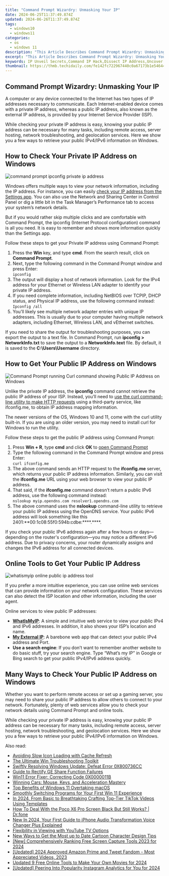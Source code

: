 ```yaml
---
title: "Command Prompt Wizardry: Unmasking Your IP"
date: 2024-06-25T11:37:49.874Z
updated: 2024-06-26T11:37:49.874Z
tags:
  - windows10
  - windows11
categories:
  - os
  - windows 11
description: "This Article Describes Command Prompt Wizardry: Unmasking Your IP"
excerpt: "This Article Describes Command Prompt Wizardry: Unmasking Your IP"
keywords: IP Unveil Secrets,Command IP Hack,Dissect IP Address,Uncover IP Details,Master IP Exposure,Decode IP Info,Reveal IP Mystery
thumbnail: https://thmb.techidaily.com/fe142fc722967440c0a67173b1e546447bf0e801339eadf58291eb4451fb4b01.jpg
---
```


## Command Prompt Wizardry: Unmasking Your IP

 A computer or any device connected to the Internet has two types of IP addresses necessary to communicate. Each Internet-enabled device comes with a private IP address, whereas a public IP address, also known as the external IP address, is provided by your Internet Service Provider (ISP).

 While checking your private IP address is easy, knowing your public IP address can be necessary for many tasks, including remote access, server hosting, network troubleshooting, and geolocation services. Here we show you a few ways to retrieve your public IPv4/IPv6 information on Windows.

## How to Check Your Private IP Address on Windows

![command prompt ipconfig private ip address](https://static1.makeuseofimages.com/wordpress/wp-content/uploads/2023/08/command-prompt-ipconfig-private-ip-address.jpg)

 Windows offers multiple ways to view your network information, including the IP address. For instance, you can easily [check your IP address from the Settings app](https://www.makeuseof.com/tag/find-ip-address-windows-10/). You can also use the Network and Sharing Center in Control Panel or dig a little bit in the Task Manager’s Performance tab to access your system’s network details.

 But if you would rather skip multiple clicks and are comfortable with Command Prompt, the ipconfig (Internet Protocol configuration) command is all you need. It is easy to remember and shows more information quickly than the Settings app.

 Follow these steps to get your Private IP address using Command Prompt:

1. Press the **Win** key, and type **cmd**. From the search result, click on **Command Prompt**.
2. Next, type the following command in the Command Prompt window and press Enter:  
`ipconfig`
3. The output will display a host of network information. Look for the IPv4 address for your Ethernet or Wireless LAN adapter to identify your private IP address.
4. If you need complete information, including NetBIOS over TCPIP, DHCP status, and Physical IP address, use the following command instead:  
`Ipconfig /all`
5. You’ll likely see multiple network adapter entries with unique IP addresses. This is usually due to your computer having multiple network adapters, including Ethernet, Wireless LAN, and vEthernet switches.

 If you need to share the output for troubleshooting purposes, you can export the output to a text file. In Command Prompt, run **ipconfig > NetworkInfo.txt** to save the output to a **NetworkInfo.text** file. By default, it is saved to the **C:\\Users\\Username** directory.

## How to Get Your Public IP Address on Windows

![Command Prompt running Curl command showing Public IP Address on Windows](https://static1.makeuseofimages.com/wordpress/wp-content/uploads/2023/08/command-prompt-public-ip-address-curl.jpg)

 Unlike the private IP address, the **ipconfig** command cannot retrieve the public IP address of your ISP. Instead, you’ll need to [use the curl command-line utility to make HTTP requests](https://www.makeuseof.com/curl-how-make-http-requests/) using a third-party service, like ifconfig.me, to obtain IP address mapping information.

 The newer versions of the OS, Windows 10 and 11, come with the curl utility built-in. If you are using an older version, you may need to install curl for Windows to run the utility.

 Follow these steps to get the public IP address using Command Prompt:

1. Press **Win + R**, type **cmd** and click **OK** to [open Command Prompt](https://www.makeuseof.com/windows-11-open-command-prompt/)
2. Type the following command in the Command Prompt window and press Enter:  
`curl ifconfig.me`
3. The above command sends an HTTP request to the **ifconfig.me** server, which returns your public IP address information. Similarly, you can visit the **ifconfig.me** URL using your web browser to view your public IP address.
4. That said, if the **ifconfig.me** command doesn’t return a public IPv6 address, use the following command instead:  
`nslookup myip.opendns.com resolver1.opendns.com`
5. The above command uses the **nslookup** command-line utility to retrieve your public IP address using the OpenDNS service. Your public IPv6 address will look something like this 2401:\*\*00:1c08:55f0:594b:cdbe:\*\*\*\*.\*\*\*\*.

 If you check your public IPv6 address again after a few hours or days—depending on the router's configuration—you may notice a different IPv6 address. Due to privacy concerns, your router dynamically assigns and changes the IPv6 address for all connected devices.

## Online Tools to Get Your Public IP Address

![whatismyip online public ip address tool](https://static1.makeuseofimages.com/wordpress/wp-content/uploads/2023/08/whatismyip-online-public-ip-address-tool.jpg)

 If you prefer a more intuitive experience, you can use online web services that can provide information on your network configuration. These services can also detect the ISP location and other information, including the user agent.

 Online services to view public IP addresses:

* **[WhatIsMyIP](https://www.whatismyip.com/)**: A simple and intuitive web service to view your public IPv4 and IPv6 addresses. In addition, it also shows your ISP’s location and name.
* [**My External IP**](https://myexternalip.com/): A barebone web app that can detect your public IPv4 address and Port.
* **Use a search engine**: If you don’t want to remember another website to do basic stuff, try your search engine. Type “What’s my IP” in Google or Bing search to get your public IPv4/IPv6 address quickly.

## Many Ways to Check Your Public IP Address on Windows

 Whether you want to perform remote access or set up a gaming server, you may need to share your public IP address to allow others to connect to your network. Fortunately, plenty of web services allow you to check your network details using Command Prompt and online tools.

 While checking your private IP address is easy, knowing your public IP address can be necessary for many tasks, including remote access, server hosting, network troubleshooting, and geolocation services. Here we show you a few ways to retrieve your public IPv4/IPv6 information on Windows.

<span class="atpl-alsoreadstyle">Also read:</span>
<div><ul>
<li><a href="https://win11.techidaily.com/avoiding-slow-icon-loading-with-cache-refresh/"><u>Avoiding Slow Icon Loading with Cache Refresh</u></a></li>
<li><a href="https://win11.techidaily.com/the-ultimate-win-troubleshooting-toolkit/"><u>The Ultimate Win Troubleshooting Toolkit</u></a></li>
<li><a href="https://win11.techidaily.com/swiftly-resolving-windows-update-defeat-error-0x800736cc/"><u>Swiftly Resolving Windows Update: Defeat Error 0X800736CC</u></a></li>
<li><a href="https://win11.techidaily.com/guide-to-rectify-ge-share-function-failures/"><u>Guide to Rectify GE Share Function Failures</u></a></li>
<li><a href="https://win11.techidaily.com/win11-error-fixer-correcting-code-0x0000011b/"><u>Win11 Error Fixer: Correcting Code 0X0000011B</u></a></li>
<li><a href="https://win11.techidaily.com/winning-cars-mouse-keys-and-acceleration-mastery/"><u>Winning Cars: Mouse, Keys, and Acceleration Mastery</u></a></li>
<li><a href="https://win11.techidaily.com/top-benefits-of-windows-11-overtaking-macos/"><u>Top Benefits of Windows 11 Overtaking macOS</u></a></li>
<li><a href="https://win11.techidaily.com/smoothly-switching-programs-for-your-first-win-11-experience/"><u>Smoothly Switching Programs for Your First Win 11 Experience</u></a></li>
<li><a href="https://tiktok-clips.techidaily.com/in-2024-from-basic-to-breathtaking-crafting-top-tier-tiktok-videos-using-templates/"><u>In 2024, From Basic to Breathtaking  Crafting Top-Tier TikTok Videos Using Templates</u></a></li>
<li><a href="https://change-location.techidaily.com/how-to-deal-with-the-poco-x6-pro-screen-black-but-still-works-drfone-by-drfone-fix-android-problems-fix-android-problems/"><u>How To Deal With the Poco X6 Pro Screen Black But Still Works? | Dr.fone</u></a></li>
<li><a href="https://sound-tweaking.techidaily.com/new-in-2024-your-first-guide-to-iphone-audio-transformation-voice-changer-plus-explained/"><u>New In 2024, Your First Guide to iPhone Audio Transformation Voice Changer Plus Explained</u></a></li>
<li><a href="https://youtube-clips.techidaily.com/flexibility-in-viewing-with-youtube-tv-options/"><u>Flexibility in Viewing with YouTube TV Options</u></a></li>
<li><a href="https://animation-videos.techidaily.com/new-ways-to-get-the-most-up-to-date-cartoon-character-design-tips/"><u>New Ways to Get the Most up to Date Cartoon Character Design Tips</u></a></li>
<li><a href="https://screen-video-capture.techidaily.com/new-comprehensively-ranking-free-screen-capture-tools-2023-for-2024/"><u>[New] Comprehensively Ranking Free Screen Capture Tools 2023 for 2024</u></a></li>
<li><a href="https://twitter-videos.techidaily.com/updated-2024-approved-amazon-prime-and-tweet-fandom-most-appreciated-videos-2023/"><u>[Updated] 2024 Approved  Amazon Prime and Tweet Fandom - Most Appreciated Videos, 2023</u></a></li>
<li><a href="https://video-ai-editor.techidaily.com/updated-9-free-online-tools-to-make-your-own-movies-for-2024/"><u>Updated 9 Free Online Tools to Make Your Own Movies for 2024</u></a></li>
<li><a href="https://instagram-clips.techidaily.com/updated-peering-into-popularity-instagram-analytics-for-you-for-2024/"><u>[Updated] Peering Into Popularity  Instagram Analytics for You for 2024</u></a></li>
</ul></div>

<ins class="adsbygoogle"
      style="display:block"
      data-ad-client="ca-pub-7571918770474297"
      data-ad-slot="8358498916"
      data-ad-format="auto"
      data-full-width-responsive="true"></ins>